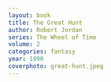 ```yaml
---
layout: book
title: The Great Hunt
author: Robert Jordan
series: The Wheel of Time
volume: 2
categories: fantasy
year: 1990
coverphoto: great-hunt.jpeg
---
```


